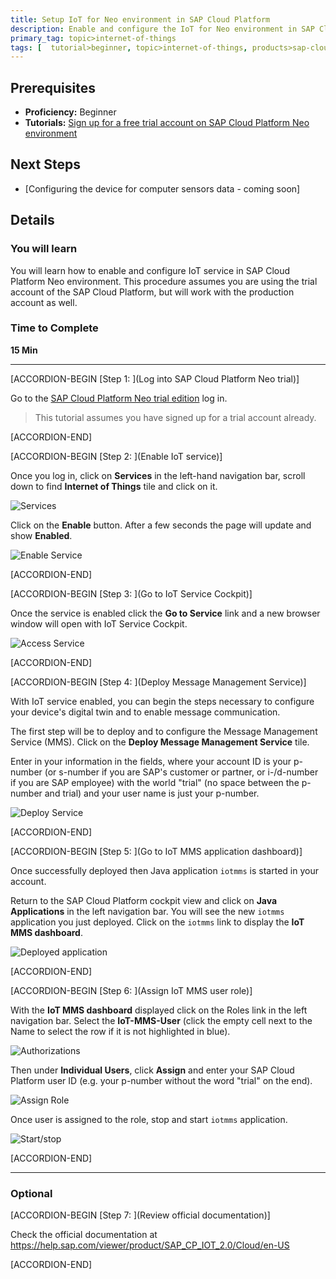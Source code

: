 ```yaml
---
title: Setup IoT for Neo environment in SAP Cloud Platform
description: Enable and configure the IoT for Neo environment in SAP Cloud Platform
primary_tag: topic>internet-of-things
tags: [  tutorial>beginner, topic>internet-of-things, products>sap-cloud-platform ]
---
```


## Prerequisites  
 - **Proficiency:** Beginner
 - **Tutorials:** [Sign up for a free trial account on SAP Cloud Platform Neo environment](https://www.sap.com/developer/tutorials/hcp-create-trial-account.html)


## Next Steps
- [Configuring the device for computer sensors data - coming soon]

## Details
### You will learn  
You will learn how to enable and configure IoT service in SAP Cloud Platform Neo environment. This procedure assumes you are using the trial account of the SAP Cloud Platform, but will work with the production account as well.

### Time to Complete
**15 Min**

---

[ACCORDION-BEGIN [Step 1: ](Log into SAP Cloud Platform Neo trial)]

Go to the [SAP Cloud Platform Neo trial edition](https://account.hanatrial.ondemand.com/cockpit) log in.

>This tutorial assumes you have signed up for a trial account already.


[ACCORDION-END]

[ACCORDION-BEGIN [Step 2: ](Enable IoT service)]

Once you log in, click on **Services** in the left-hand navigation bar, scroll down to find **Internet of Things** tile and click on it.

![Services](p6-2.png)

Click on the **Enable** button. After a few seconds the page will update and show **Enabled**.

![Enable Service](p6_3a.png)


[ACCORDION-END]

[ACCORDION-BEGIN [Step 3: ](Go to IoT Service Cockpit)]

Once the service is enabled click the **Go to Service** link and a new browser window will open with IoT Service Cockpit.

![Access Service](p6_4.png)


[ACCORDION-END]

[ACCORDION-BEGIN [Step 4: ](Deploy Message Management Service)]

With IoT service enabled, you can begin the steps necessary to configure your device's digital twin and to enable message communication.

The first step will be to deploy and to configure the Message Management Service (MMS). Click on the **Deploy Message Management Service** tile.

Enter in your information in the fields, where your account ID is your p-number (or s-number if you are SAP's customer or partner, or i-/d-number if you are SAP employee) with the world "trial" (no space between the p-number and trial) and your user name is just your p-number.

![Deploy Service](p6_6a.png)


[ACCORDION-END]

[ACCORDION-BEGIN [Step 5: ](Go to IoT MMS application dashboard)]

Once successfully deployed then Java application `iotmms` is started in your account.

Return to the SAP Cloud Platform cockpit view and click on **Java Applications** in the left navigation bar. You will see the new `iotmms` application you just deployed. Click on the `iotmms` link to display the **IoT MMS dashboard**.

![Deployed application](p6_7.png)


[ACCORDION-END]

[ACCORDION-BEGIN [Step 6: ](Assign IoT MMS user role)]

With the **IoT MMS dashboard** displayed click on the Roles link in the left navigation bar. Select the **IoT-MMS-User** (click the empty cell next to the Name to select the row if it is not highlighted in blue).

![Authorizations](p6_8.png)

Then under **Individual Users**, click **Assign** and enter your SAP Cloud Platform user ID (e.g. your p-number without the word "trial" on the end).

![Assign Role](p6_9.png)

Once user is assigned to the role, stop and start `iotmms` application.

![Start/stop](p6_10.png)


[ACCORDION-END]


---

### Optional


[ACCORDION-BEGIN [Step 7: ](Review official documentation)]

Check the official documentation at <https://help.sap.com/viewer/product/SAP_CP_IOT_2.0/Cloud/en-US>


[ACCORDION-END]

